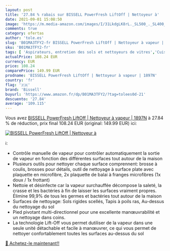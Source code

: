 ```yaml
---
layout: post
title: '27.84 % rabais sur BISSELL PowerFresh LiftOff | Nettoyeur à'
date: 2021-09-01 15:08:50
image: 'https://m.media-amazon.com/images/I/31LkdgLK8rL._SL500_._SL400_.jpg'
comments: true
category: ofertas
author: 'tole.es'
slug: 'B01MA3TFY2-fr BISSELL PowerFresh LiftOff | Nettoyeur à vapeur | 1897N'
sku: 'B01MA3TFY2-fr'
tags: [ 'Aspirateurs, entretien des sols et nettoyeurs de vitres','Cuisine et Maison','Nettoyeurs Vapeur et Polisseuses sol','Nettoyeurs vapeur électriques','bissell', ]
actualPrice: 108.24 EUR
currency: EUR
price: 108.24
comparePrice: 149.99 EUR
prodname: 'BISSELL PowerFresh LiftOff | Nettoyeur à vapeur | 1897N'
country: 'fr'
flag: '🇫🇷'
brand: 'Bissell'
buyurl: 'https://www.amazon.fr/dp/B01MA3TFY2/?tag=tolees0d-21'
descuento: '27.84'
average: '109.115'
---
```


Vous avez [BISSELL PowerFresh LiftOff | Nettoyeur à vapeur | 1897N](https://www.amazon.fr/dp/B01MA3TFY2/?tag=tolees0d-21)  à  27.84 % de réduction, prix final  108.24 EUR (original: 149.99 EUR) ici:

[![BISSELL PowerFresh LiftOff | Nettoyeur à](https://m.media-amazon.com/images/I/31LkdgLK8rL._SL500_._SL400_.jpg)](https://www.amazon.fr/dp/B01MA3TFY2/?tag=tolees0d-21)

ℹ️:

- Contrôle manuelle de vapeur pour contrôler automatiquement la sortie de vapeur en fonction des différentes surfaces tout autour de la maison
- Plusieurs outils pour nettoyer chaque surface comprennent: brosse à coulis, brosses pour détails, outil de nettoyage à surface plate avec plaquette en microfibre, 2x plaquette de balai à franges microfibres (1x doux / 1x frottant)
- Nettoie et désinfecte car la vapeur surchauffée décompose la saleté, la crasse et les bactéries à fin de laisser les surfaces vraiment propres. Élimine 99,9% de tous les germes et bactéries tout autour de la maison
- Surfaces de nettoyage: Sols rigides scellés, Tapis à poils ras, Au-dessus du nettoyage du sol
- Pied pivotant multi-directionnel pour une excellente manœuvrabilité et un nettoyage dans coins.
- La technologie Lift-Off vous permet dutiliser de la vapeur dans une seule unité détachable et facile à manœuvrer, ce qui vous permet de nettoyer confortablement toutes les surfaces au-dessus du sol

[🛒 Achetez-le maintenant!!](https://www.amazon.fr/dp/B01MA3TFY2/?tag=tolees0d-21)
